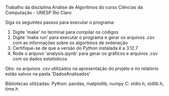 Trabalho da disciplina Análise de Algoritmos do curso Ciências da Computação - UNESP Rio Claro

Siga os seguintes passos para executar o programa:

1) Digite 'make' no terminal para compilar os códigos
2) Digite 'make run' para executar o programa e gerar os arquivos .csv com as informações sobre os algoritmos de ordenação
3) Certifique-se de que a versão do Python instalada é a 3.12.7
4) Rode o arquivo 'analysis.ipynb' para gerar os gráficos e arquivos .csv com os dados estatísticos

Obs: os arquivos .csv utilizados na apresentação do projeto e no relatório estão salvos na pasta 'DadosAnalisados'

Bibliotecas utilizadas:
  Python: pandas, matplotlib, numpy
  C: stdio.h, stdlib.h, time.h
